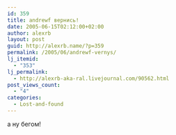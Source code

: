 ```yaml
---
id: 359
title: andrewf вернись!
date: 2005-06-15T02:12:00+02:00
author: alexrb
layout: post
guid: http://alexrb.name/?p=359
permalink: /2005/06/andrewf-vernys/
lj_itemid:
  - "353"
lj_permalink:
  - http://alexrb-aka-ral.livejournal.com/90562.html
post_views_count:
  - "4"
categories:
  - Lost-and-found
---
```

а ну бегом!